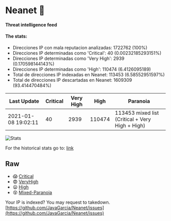 # Neanet :hocho:
#### Threat intelligence feed
#### The stats:

- Direcciones IP con mala reputacion analizadas: 1722762 (100%)
- Direcciones IP determinadas como 'Critical':  40 (0.00232185293151%)
- Direcciones IP determinadas como 'Very High':  2939 (0.170598144143%)
- Direcciones IP determinadas como 'High':  110474 (6.4126095189)
- Total de direcciones IP indexadas en Neanet:  113453 (6.58552951597%)
- Total de direcciones IP descartadas en Neanet:  1609309 (93.414470484%)

| Last Update | Critical | Very High | High | Paranoia |
| --- | --- | --- | --- | --- |
| 2021-01-08 19:02:11 | 40 | 2939 | 110474 | 113453 mixed list (Critical + Very High + High)|

![Stats](https://docs.google.com/spreadsheets/d/e/2PACX-1vSnaNMIXVabIpDJjufMlzH7poXnshF3mgd8Is1g9ytUEzVsP5my4Trn8f-xkoLLQ38xpL3HtmUexLo6/pubchart?oid=501124687&format=image)

For the historical stats go to: [link](/stats.csv)
## Raw
- :scream: [Critical](https://raw.githubusercontent.com/JavaGarcia/Neanet/master/blacklists/neanet_critical.txt)
- :fearful: [VeryHigh](https://raw.githubusercontent.com/JavaGarcia/Neanet/master/blacklists/neanet_veryHigh.txtt)
- :frowning: [High](https://raw.githubusercontent.com/JavaGarcia/Neanet/master/blacklists/neanet_high.txt)
- :dizzy_face: [Mixed-Paranoia](https://raw.githubusercontent.com/JavaGarcia/Neanet/master/blacklists/neanet_all.txt)


Your IP is indexed? You may request to takedown. [https://github.com/JavaGarcia/Neanet/issues](https://github.com/JavaGarcia/Neanet/issues)

























































































































































































































































































































































































































































































































































































































































































































































































































































































































































































































































































































































































































































































































































































































































































































































































































































































































































































































































































































































































































































































































































































































































































































































































































































































































































































































































































































































































































































































































































































































































































































































































































































































































































































































































































